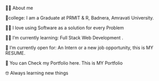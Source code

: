 💁‍♂️ About me


🏫college: I am a Graduate  at PRMIT & R, Badnera, Amravati University.

🧑‍💻 I love using Software as a solution for every Problem

🧑‍🎓 I’m currently learning: Full Stack Web Development .

🤔 I’m currently open for: An Intern or a new job opportunity, this is MY RESUME.

🤔 You can Check my Portfolio here. This is MY Portfolio

🤓 Always learning new things
